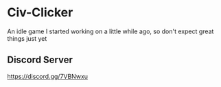 # Civ-Clicker
An idle game I started working on a little while ago, so don't expect great things just yet

## Discord Server
https://discord.gg/7VBNwxu
